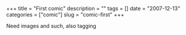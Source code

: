 +++
title = "First comic"
description = ""
tags = []
date = "2007-12-13"
categories = ["comic"]
slug = "comic-first"
+++

Need images and such, also tagging
